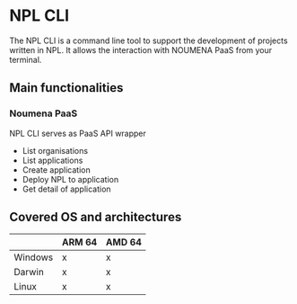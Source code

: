# NPL CLI

The NPL CLI is a command line tool to support the development of projects written in NPL.
It allows the interaction with NOUMENA PaaS from your terminal.

## Main functionalities

### Noumena PaaS

NPL CLI serves as PaaS API wrapper

- List organisations
- List applications
- Create application
- Deploy NPL to application
- Get detail of application

## Covered OS and architectures

|         	| ARM 64 	| AMD 64 	|
|---------	|--------	|--------	|
| Windows 	| x      	| x      	|
| Darwin  	| x      	| x      	|
| Linux   	| x      	| x      	|
